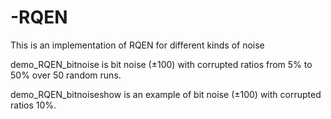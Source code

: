 # -RQEN

This is an implementation of RQEN for different kinds of noise

demo_RQEN_bitnoise  is  bit noise (±100) with corrupted ratios from 5% to 50% over 50 random runs. 

demo_RQEN_bitnoiseshow  is an example of bit noise (±100) with corrupted ratios 10%.  
